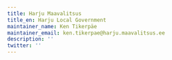 ```yaml
---
title: Harju Maavalitsus
title_en: Harju Local Government
maintainer_name: Ken Tikerpäe
maintainer_email: ken.tikerpae@harju.maavalitsus.ee
description: ''
twitter: ''
---
```

